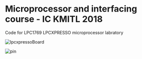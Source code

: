 # Microprocessor and interfacing course - IC KMITL 2018
Code for LPC1769 LPCXPRESSO microprocessor labratory

![lpcxpressoBoard]()

![pin]()






